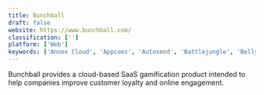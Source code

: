 ```yaml
---
title: Bunchball
draft: false 
website: https://www.bunchball.com/
classification: ['']
platform: ['Web']
keywords: ['Annex Cloud', 'Appcues', 'Autosend', 'Battlejungle', 'Belly', 'Chameleon', 'Clutch', 'Five Stars', 'GamEffective', 'GetBadges', 'Goody', 'Guideblocks', 'Hoopla', 'Influitive', 'LevelUp', 'Purple WiFi', 'Sherlock', 'Swagbucks', 'UserGuiding', 'Userlane', 'WalkMe', 'Whatfix']
---
```

Bunchball provides a cloud-based SaaS gamification product intended to help companies improve customer loyalty and online engagement.